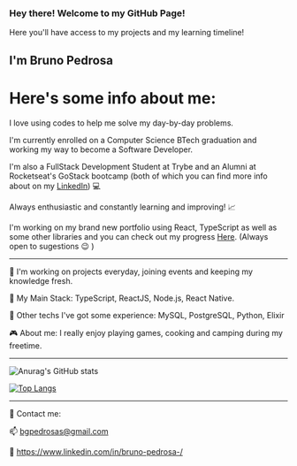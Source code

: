### Hey there! Welcome to my GitHub Page!
Here you'll have access to my projects and my learning timeline!

## I'm Bruno Pedrosa

# Here's some info about me:
I love using codes to help me solve my day-by-day problems. 

I'm currently enrolled on a Computer Science BTech graduation and working my way to become a Software Developer.

I'm also a FullStack Development Student at Trybe and an Alumni at Rocketseat's GoStack bootcamp (both of which you can find more info about on my [LinkedIn](https://www.linkedin.com/in/bruno-pedrosa-/)) :computer:

Always enthusiastic and constantly learning and improving! :chart_with_upwards_trend:

I'm working on my brand new portfolio using React, TypeScript as well as some other libraries and you can check out my progress [Here](https://github.com/BrunoPDRS/portfolio-react). 
(Always open to sugestions :wink: )

---

:hammer:  I'm working on projects everyday, joining events and keeping my knowledge fresh.

:floppy_disk:  My Main Stack: TypeScript, ReactJS, Node.js, React Native.

:wrench:  Other techs I've got some experience: MySQL, PostgreSQL, Python, Elixir

:video_game:  About me:  I really enjoy playing games, cooking and camping during my freetime.

---

![Anurag's GitHub stats](https://github-readme-stats.vercel.app/api?username=BrunoPDRS&show_icons=true&theme=radical)

[![Top Langs](https://github-readme-stats.vercel.app/api/top-langs/?username=BrunoPDRS&layout=compact)](https://github.com/anuraghazra/github-readme-stats)


---

:email:  Contact me:


:mailbox: bgpedrosas@gmail.com

:briefcase: https://www.linkedin.com/in/bruno-pedrosa-/
